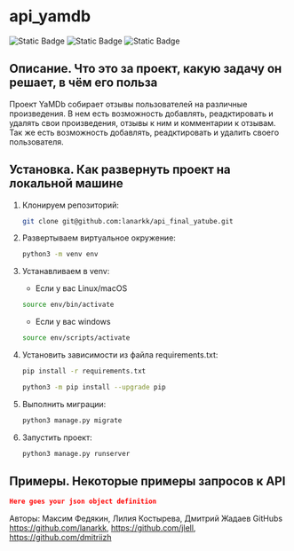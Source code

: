 # api_yamdb

![Static Badge](https://img.shields.io/badge/%D0%B1%D1%8D%D0%BA%D0%B5%D0%BD%D0%B4-django-blue)
![Static Badge](https://img.shields.io/badge/framework-django%20rest%20framework-blue)
![Static Badge](https://img.shields.io/badge/%D0%90%D1%83%D1%82%D0%B5%D0%BD%D1%82%D0%B8%D1%84%D0%B8%D0%BA%D0%B0%D1%86%D0%B8%D1%8F-JWT%2Bdjoser-blue)

## Описание. Что это за проект, какую задачу он решает, в чём его польза

Проект YaMDb собирает отзывы пользователей на различные произведения.
В нем есть возможность добавлять, реадктировать и удалять свои произведения, отзывы к ним и комментарии к отзывам.
Так же есть возможность добавлять, реадктировать и удалить своего пользователя.

## Установка. Как развернуть проект на локальной машине

1. Клонируем репозиторий:

    ```bash
    git clone git@github.com:lanarkk/api_final_yatube.git
    ```

2. Развертываем виртуальное окружение:

    ```bash
    python3 -m venv env
    ```

3. Устанавливаем в venv:

    * Если у вас Linux/macOS

    ```bash
    source env/bin/activate
    ```

    * Если у вас windows

    ```bash
    source env/scripts/activate
    ```

4. Установить зависимости из файла requirements.txt:

    ```bash
    pip install -r requirements.txt
    ```

    ```bash
    python3 -m pip install --upgrade pip
    ```

5. Выполнить миграции:

    ```bash
    python3 manage.py migrate
    ```

6. Запустить проект:

    ```bash
    python3 manage.py runserver
    ```

## Примеры. Некоторые примеры запросов к API

```json
Here goes your json object definition
```

Авторы: Максим Федякин, Лилия Костырева, Дмитрий Жадаев
GitHubs <https://github.com/lanarkk>, <https://github.com/jlell>, <https://github.com/dmitriizh>

